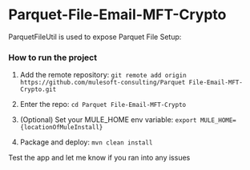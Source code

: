 # Parquet-File-Email-MFT-Crypto

ParquetFileUtil is used to expose Parquet File
Setup:

### How to run the project

1. Add the remote repository: `git remote add origin https://github.com/mulesoft-consulting/Parquet File-Email-MFT-Crypto.git`

2. Enter the repo: `cd Parquet File-Email-MFT-Crypto`

3. (Optional) Set your MULE_HOME env variable: `export MULE_HOME={locationOfMuleInstall}`

4. Package and deploy: `mvn clean install`

Test the app and let me know if you ran into any issues 
